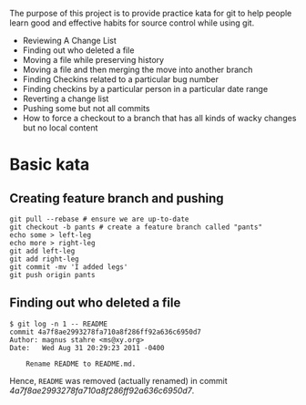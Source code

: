 The purpose of this project is to provide practice kata for git to help people learn good and effective habits for source control while using git.

* Reviewing A Change List
* Finding out who deleted a file
* Moving a file while preserving history
* Moving a file and then merging the move into another branch
* Finding Checkins related to a particular bug number
* Finding checkins by a particular person in a particular date range
* Reverting a change list
* Pushing some but not all commits
* How to force a checkout to a branch that has all kinds of wacky changes but no local content

# Basic kata

## Creating feature branch and pushing

    git pull --rebase # ensure we are up-to-date
    git checkout -b pants # create a feature branch called "pants"
    echo some > left-leg
    echo more > right-leg
    git add left-leg
    git add right-leg
    git commit -mv 'I added legs'
    git push origin pants

## Finding out who deleted a file

    $ git log -n 1 -- README
    commit 4a7f8ae2993278fa710a8f286ff92a636c6950d7
    Author: magnus stahre <ms@xy.org>
    Date:   Wed Aug 31 20:29:23 2011 -0400
    
        Rename README to README.md.

Hence, `README` was removed (actually renamed) in commit *4a7f8ae2993278fa710a8f286ff92a636c6950d7*.
